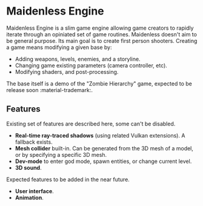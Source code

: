 # Maidenless Engine

Maidenless Engine is a slim game engine allowing game creators to rapidly iterate through an opiniated set of game routines. Maidenless doesn't aim to be general purpose. Its main goal is to create first person shooters. Creating a game means modifying a given base by:

* Adding weapons, levels, enemies, and a storyline.
* Changing game existing parameters (camera controller, etc).
* Modifying shaders, and post-processing.

The base itself is a demo of the "Zombie Hierarchy" game, expected to be release soon :material-trademark:.

## Features

Existing set of features are described here, some can't be disabled.

* **Real-time ray-traced shadows** (using related Vulkan extensions). A fallback exists.
* **Mesh collider** built-in. Can be generated from the 3D mesh of a model, or by specifying a specific 3D mesh.
* **Dev-mode** to enter god mode, spawn entities, or change current level.
* **3D sound**.

Expected features to be added in the near future.

* **User interface**.
* **Animation**.
